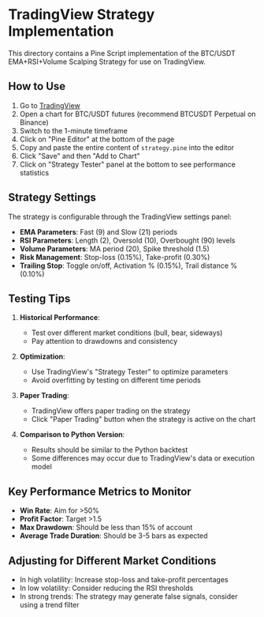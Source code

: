 # TradingView Strategy Implementation

This directory contains a Pine Script implementation of the BTC/USDT EMA+RSI+Volume Scalping Strategy for use on TradingView.

## How to Use

1. Go to [TradingView](https://www.tradingview.com/)
2. Open a chart for BTC/USDT futures (recommend BTCUSDT Perpetual on Binance)
3. Switch to the 1-minute timeframe
4. Click on "Pine Editor" at the bottom of the page
5. Copy and paste the entire content of `strategy.pine` into the editor
6. Click "Save" and then "Add to Chart"
7. Click on "Strategy Tester" panel at the bottom to see performance statistics

## Strategy Settings

The strategy is configurable through the TradingView settings panel:

- **EMA Parameters**: Fast (9) and Slow (21) periods
- **RSI Parameters**: Length (2), Oversold (10), Overbought (90) levels
- **Volume Parameters**: MA period (20), Spike threshold (1.5)
- **Risk Management**: Stop-loss (0.15%), Take-profit (0.30%)
- **Trailing Stop**: Toggle on/off, Activation % (0.15%), Trail distance % (0.10%)

## Testing Tips

1. **Historical Performance**:
   - Test over different market conditions (bull, bear, sideways)
   - Pay attention to drawdowns and consistency

2. **Optimization**:
   - Use TradingView's "Strategy Tester" to optimize parameters
   - Avoid overfitting by testing on different time periods

3. **Paper Trading**:
   - TradingView offers paper trading on the strategy
   - Click "Paper Trading" button when the strategy is active on the chart

4. **Comparison to Python Version**:
   - Results should be similar to the Python backtest
   - Some differences may occur due to TradingView's data or execution model

## Key Performance Metrics to Monitor

- **Win Rate**: Aim for >50%
- **Profit Factor**: Target >1.5
- **Max Drawdown**: Should be less than 15% of account
- **Average Trade Duration**: Should be 3-5 bars as expected

## Adjusting for Different Market Conditions

- In high volatility: Increase stop-loss and take-profit percentages
- In low volatility: Consider reducing the RSI thresholds
- In strong trends: The strategy may generate false signals, consider using a trend filter 